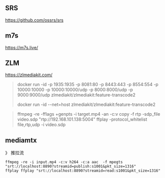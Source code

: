 

## SRS
https://github.com/ossrs/srs


## m7s
https://m7s.live/



## ZLM
https://zlmediakit.com/
> docker run -id -p 1935:1935 -p 8081:80 -p 8443:443 -p 8554:554 -p 10000:10000 -p 10000:10000/udp -p 8000:8000/udp -p 9000:9000/udp zlmediakit/zlmediakit:feature-transcode2
> 
> docker run -id --net=host  zlmediakit/zlmediakit:feature-transcode2

>ffmpeg -re  -fflags +genpts -i target.mp4 -an -c:v copy -f rtp -sdp_file video.sdp  "rtp://192.168.101.138:5004"
> ffplay -protocol_whitelist file,rtp,udp -i video.sdp
>


## mediamtx

》 推拉流
```
ffmpeg -re -i input.mp4 -c:v h264 -c:a aac  -f mpegts  "srt://localhost:8890?streamid=publish:s1001&pkt_size=1316"
ffplay ffplay "srt://localhost:8890?streamid=read:s1001&pkt_size=1316"
```
